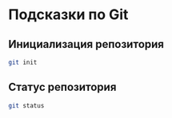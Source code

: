 # Подсказки по Git

## Инициализация репозитория

```sh
git init
```

## Статус репозитория

```sh
git status
```

